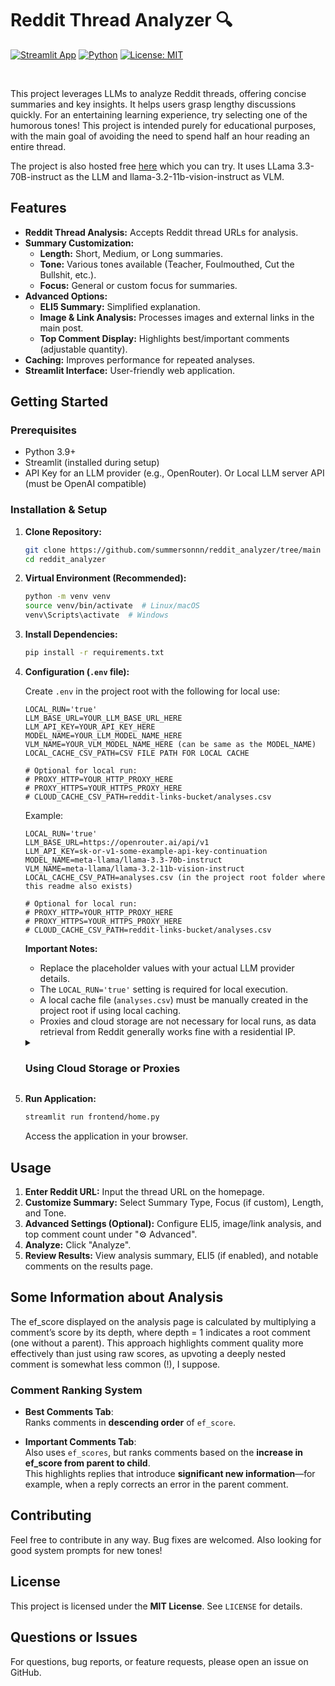 # Reddit Thread Analyzer 🔍

[![Streamlit App](https://img.shields.io/badge/Streamlit-App-orange?style=flat-square&logo=streamlit)](https://streamlit.io/)
[![Python](https://img.shields.io/badge/Python-3.9+-blue?style=flat-square&logo=python&logoColor=white)](https://www.python.org/)
[![License: MIT](https://img.shields.io/badge/License-MIT-yellow.svg?style=flat-square)](https://opensource.org/licenses/MIT)

<br />

This project leverages LLMs to analyze Reddit threads, offering concise summaries and key insights. It helps users grasp lengthy discussions quickly. For an entertaining learning experience, try selecting one of the humorous tones! This project is intended purely for educational purposes, with the main goal of avoiding the need to spend half an hour reading an entire thread.

The project is also hosted free [here](https://reddit-thread-analyzer.streamlit.app) which you can try. It uses LLama 3.3-70B-instruct as the LLM and llama-3.2-11b-vision-instruct as VLM.

## Features

*   **Reddit Thread Analysis:**  Accepts Reddit thread URLs for analysis.
*   **Summary Customization:**
    *   **Length:** Short, Medium, or Long summaries.
    *   **Tone:**  Various tones available (Teacher, Foulmouthed, Cut the Bullshit, etc.).
    *   **Focus:** General or custom focus for summaries.
*   **Advanced Options:**
    *   **ELI5 Summary:**  Simplified explanation.
    *   **Image & Link Analysis:**  Processes images and external links in the main post.
    *   **Top Comment Display:**  Highlights best/important comments (adjustable quantity).
*   **Caching:**  Improves performance for repeated analyses.
*   **Streamlit Interface:**  User-friendly web application.

## Getting Started

### Prerequisites

*   Python 3.9+
*   Streamlit (installed during setup)
*   API Key for an LLM provider (e.g., OpenRouter). Or Local LLM server API (must be OpenAI compatible)

### Installation & Setup

1.  **Clone Repository:**

    ```bash
    git clone https://github.com/summersonnn/reddit_analyzer/tree/main
    cd reddit_analyzer
    ```

2.  **Virtual Environment (Recommended):**

    ```bash
    python -m venv venv
    source venv/bin/activate  # Linux/macOS
    venv\Scripts\activate  # Windows
    ```

3.  **Install Dependencies:**

    ```bash
    pip install -r requirements.txt
    ```

4.  **Configuration (`.env` file):**

    Create `.env` in the project root with the following for local use:

    ```env
    LOCAL_RUN='true'
    LLM_BASE_URL=YOUR_LLM_BASE_URL_HERE
    LLM_API_KEY=YOUR_API_KEY_HERE
    MODEL_NAME=YOUR_LLM_MODEL_NAME_HERE
    VLM_NAME=YOUR_VLM_MODEL_NAME_HERE (can be same as the MODEL_NAME)
    LOCAL_CACHE_CSV_PATH=CSV FILE PATH FOR LOCAL CACHE

    # Optional for local run:
    # PROXY_HTTP=YOUR_HTTP_PROXY_HERE
    # PROXY_HTTPS=YOUR_HTTPS_PROXY_HERE
    # CLOUD_CACHE_CSV_PATH=reddit-links-bucket/analyses.csv
    ```

    Example:
    ```env
    LOCAL_RUN='true'
    LLM_BASE_URL=https://openrouter.ai/api/v1
    LLM_API_KEY=sk-or-v1-some-example-api-key-continuation
    MODEL_NAME=meta-llama/llama-3.3-70b-instruct
    VLM_NAME=meta-llama/llama-3.2-11b-vision-instruct
    LOCAL_CACHE_CSV_PATH=analyses.csv (in the project root folder where this readme also exists)

    # Optional for local run:
    # PROXY_HTTP=YOUR_HTTP_PROXY_HERE
    # PROXY_HTTPS=YOUR_HTTPS_PROXY_HERE
    # CLOUD_CACHE_CSV_PATH=reddit-links-bucket/analyses.csv
    ```



    **Important Notes:**  
    - Replace the placeholder values with your actual LLM provider details.  
    - The `LOCAL_RUN='true'` setting is required for local execution.  
    - A local cache file (`analyses.csv`) must be manually created in the project root if using local caching.  
    - Proxies and cloud storage are not necessary for local runs, as data retrieval from Reddit generally works fine with a residential IP.  

    <details>
    <summary><h3><b>Using Cloud Storage or Proxies</b></h3></summary>

    If you ever need to set `LOCAL_RUN='false'` (for example, to use a proxy or store cached data in an S3 bucket), you'll also need to create a `secrets.toml` file inside the `.streamlit` directory in the project root. This file should contain your AWS credentials:

    ```env
    AWS_ACCESS_KEY_ID = "YOUR_KEY_ID"
    AWS_SECRET_ACCESS_KEY = "YOUR_ACCESS_KEY"
    AWS_DEFAULT_REGION = "YOUR_REGION"

6.  **Run Application:**

    ```bash
    streamlit run frontend/home.py
    ```

    Access the application in your browser.

## Usage

1.  **Enter Reddit URL:** Input the thread URL on the homepage.
2.  **Customize Summary:** Select Summary Type, Focus (if custom), Length, and Tone.
3.  **Advanced Settings (Optional):** Configure ELI5, image/link analysis, and top comment count under "⚙️ Advanced".
4.  **Analyze:** Click "Analyze".
5.  **Review Results:**  View analysis summary, ELI5 (if enabled), and notable comments on the results page.

## Some Information about Analysis

The ef_score displayed on the analysis page is calculated by multiplying a comment’s score by its depth, where depth = 1 indicates a root comment (one without a parent). This approach highlights comment quality more effectively than just using raw scores, as upvoting a deeply nested comment is somewhat less common (!), I suppose.

### Comment Ranking System  

- **Best Comments Tab**:  
  Ranks comments in **descending order** of `ef_score`.  

- **Important Comments Tab**:  
  Also uses `ef_scores`, but ranks comments based on the **increase in ef_score from parent to child**.  
  This highlights replies that introduce **significant new information**—for example, when a reply corrects an error in the parent comment.  




## Contributing

Feel free to contribute in any way. Bug fixes are welcomed.
Also looking for good system prompts for new tones!

## License

This project is licensed under the **MIT License**. See `LICENSE` for details.

## Questions or Issues

For questions, bug reports, or feature requests, please open an issue on GitHub.

